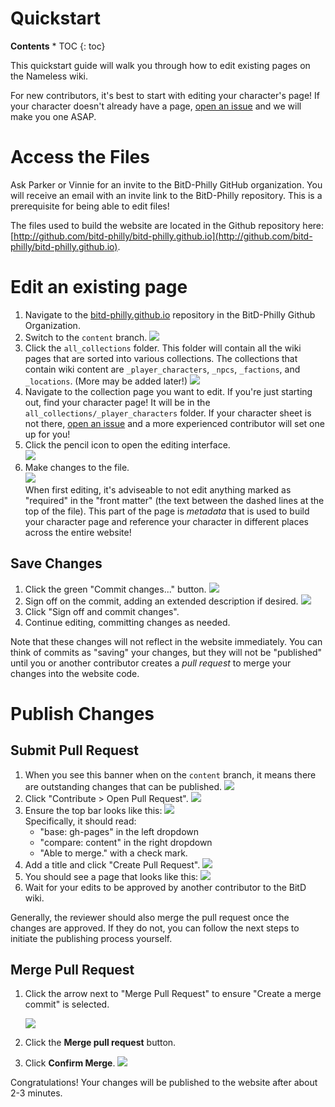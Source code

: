 ---
---

# Quickstart

<div id="toc" markdown="1">
<b>Contents</b>
* TOC
{: toc}
</div>

This quickstart guide will walk you through how to edit existing pages on the Nameless wiki. 

For new contributors, it's best to start with editing your character's page! If your character doesn't already have a page, [open an issue](issues#create-an-issue) and we will make you one ASAP.

# Access the Files

Ask Parker or Vinnie for an invite to the BitD-Philly GitHub organization. You will receive an email with an invite link to the BitD-Philly repository. This is a prerequisite for being able to edit files!

The files used to build the website are located in the Github repository here: [http://github.com/bitd-philly/bitd-philly.github.io](http://github.com/bitd-philly/bitd-philly.github.io).
   
# Edit an existing page
1. Navigate to the [bitd-philly.github.io](http://github.com/bitd-philly/bitd-philly.github.io) repository in the BitD-Philly Github Organization.
2. Switch to the `content` branch.
   ![]({{page.img_root}}quickstart/select-content-branch.png)
3. Click the `all_collections` folder. This folder will contain all the wiki pages that are sorted into various collections. The collections that contain wiki content are `_player_characters`, `_npcs`, `_factions`, and `_locations`. (More may be added later!)
   ![]({{page.img_root}}quickstart/content-branch-files.png)
4. Navigate to the collection page you want to edit. If you're just starting out, find your character page! It will be in the `all_collections/_player_characters` folder. If your character sheet is not there, [open an issue](issues#create-an-issue) and a more experienced contributor will set one up for you!
5. Click the pencil icon to open the editing interface.   
![]({{page.img_root}}quickstart/edit-pc-page.png)
6. Make changes to the file.   
   ![]({{page.img_root}}quickstart/character-sheet-template.png)   
   When first editing, it's adviseable to not edit anything marked as "required" in the "front matter" (the text between the dashed lines at the top of the file). This part of the page is *metadata* that is used to build your character page and reference your character in different places across the entire website!


## Save Changes

1. Click the green "Commit changes..." button.
   ![]({{page.img_root}}quickstart/commit-changes-button.png)
2. Sign off on the commit, adding an extended description if desired.
   ![]({{page.img_root}}quickstart/commit-changes.png)   
3. Click "Sign off and commit changes".
4. Continue editing, committing changes as needed.
   
Note that these changes will not reflect in the website immediately. You can think of commits as "saving" your changes, but they will not be "published" until you or another contributor creates a *pull request* to merge your changes into the website code.

# Publish Changes

## Submit Pull Request 

1. When you see this banner when on the `content` branch, it means there are outstanding changes that can be published.
   ![]({{page.img_root}}quickstart/pr-banner.png)
2. Click "Contribute > Open Pull Request".
   ![]({{page.img_root}}quickstart/start-pr.png)
3. Ensure the top bar looks like this:
   ![]({{page.img_root}}quickstart/compare-banner.png)     
   Specifically, it should read:
   * "base: gh-pages" in the left dropdown
   * "compare: content" in the right dropdown
   * "Able to merge." with a check mark.
4. Add a title and click "Create Pull Request".
   ![]({{page.img_root}}quickstart/start-pr.png)
5. You should see a page that looks like this:
   ![]({{page.img_root}}quickstart/saved-pr-page.png)
6. Wait for your edits to be approved by another contributor to the BitD wiki.

Generally, the reviewer should also merge the pull request once the changes are approved. If they do not, you can follow the next steps to initiate the publishing process yourself.

## Merge Pull Request 
1. Click the arrow next to "Merge Pull Request" to ensure "Create a merge commit" is selected. 
 
   ![]({{page.img_root}}quickstart/select-merge-commit.png)
2. Click the **Merge pull request** button.
3. Click **Confirm Merge**.
   ![]({{page.img_root}}quickstart/confirm-merge-button.png)

Congratulations! Your changes will be published to the website after about 2-3 minutes.